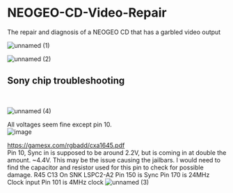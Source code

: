 # NEOGEO-CD-Video-Repair
The repair and diagnosis of a NEOGEO CD that has a garbled video output<br>

![unnamed (1)](https://github.com/cscrosati98/NEOGEO-CD-Video-Repair/assets/93940260/dbc6a8f0-d605-4d09-b358-a11036e8595e)<br>

![unnamed (2)](https://github.com/cscrosati98/NEOGEO-CD-Video-Repair/assets/93940260/364cb02c-ce34-42f8-8d9b-7f876909f155)<br>


<h2>Sony chip troubleshooting</h2><br>

![unnamed (4)](https://github.com/cscrosati98/NEOGEO-CD-Video-Repair/assets/93940260/15fb9f17-75e4-474b-aaa7-6a3e3537709c)<br>

All voltages seem fine except pin 10.<br>
![image](https://github.com/cscrosati98/NEOGEO-CD-Video-Repair/assets/93940260/21a0cdde-111d-4cf9-8078-6608c3df748c)<br>

https://gamesx.com/rgbadd/cxa1645.pdf <br>
Pin 10, Sync in is supposed to be around 2.2V, but is coming in at double the amount. ~4.4V. This may be the issue causing the jailbars. I would need to find the capacitor and resistor used for this pin to check for possible damage. R45 C13 On SNK LSPC2-A2 Pin 150 is Sync Pin 170 is 24MHz Clock input Pin 101 is 4MHz clock
![unnamed (3)](https://github.com/cscrosati98/NEOGEO-CD-Video-Repair/assets/93940260/6176c079-67b8-4c22-b632-e7221b27debd)<br>
